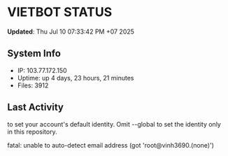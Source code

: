 # VIETBOT STATUS
**Updated**: Thu Jul 10 07:33:42 PM +07 2025

## System Info
- IP: 103.77.172.150
- Uptime: up 4 days, 23 hours, 21 minutes
- Files: 3912

## Last Activity

to set your account's default identity.
Omit --global to set the identity only in this repository.

fatal: unable to auto-detect email address (got 'root@vinh3690.(none)')
